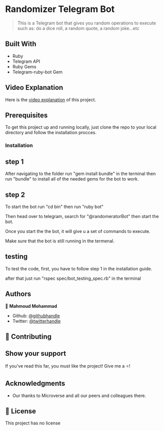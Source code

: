 # Randomizer Telegram Bot

> This is a Telegram bot that gives you random operations to execute such as: do a dice roll, a random quote, a random joke...etc

## Built With

- Ruby
- Telegram API
- Ruby Gems
- Telegram-ruby-bot Gem

## Video Explanation

Here is the [video explanation](https://www.loom.com/share/b45b802d56a64ba8878064b7b5ba34ac) of this project.

## Prerequisites

To get this project up and running locally, just clone the repo to your local directory and follow the installation procces.

### Installation

## step 1

After navigating to the folder run "gem install bundle" in the terminal
then run "bundle" to install all of the needed gems for the bot to work.

## step 2 
To start the bot run "cd bin" then run "ruby bot"

Then head over to telegram, search for "@randomeratorBot" then start the bot.

Once you start the the bot, it will give u a set of commands to execute.

Make sure that the bot is still running in the termenal. 

## testing

To test the code, first, you have to follow step 1 in the installation guide.

after that just run "rspec spec/bot_testing_spec.rb" in the terminal

## Authors

:bust_in_silhouette: **Mahmoud Mohammad**

- Github: [@githubhandle](https://github.com/mahmoud717)
- Twitter: [@twitterhandle](https://twitter.com/mahmoud26369406)

## :handshake: Contributing

## Show your support

If you've read this far, you must like the project! Give me a :star:️!

## Acknowledgments

- Our thanks to Microverse and all our peers and colleagues there.

## :memo: License

This project has no license
